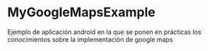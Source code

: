 # MyGoogleMapsExample
Ejemplo de aplicación android en la que se ponen en prácticas los conocimientos sobre la implementación de google maps
